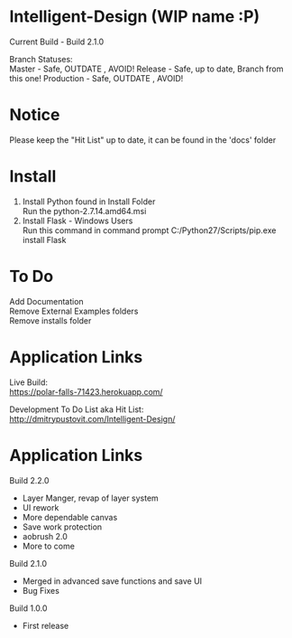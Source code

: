 Intelligent-Design (WIP name :P)
================================
Current Build - Build 2.1.0 

Branch Statuses:  
Master - Safe, OUTDATE , AVOID! 
Release - Safe, up to date, Branch from this one!
Production - Safe, OUTDATE , AVOID! 

Notice
========
Please keep the "Hit List" up to date, it can be found in the 'docs' folder


Install
===============
1) Install Python found in Install Folder  
	Run the python-2.7.14.amd64.msi  
2) Install Flask - Windows Users  
	Run this command in command prompt C:/Python27/Scripts/pip.exe install Flask  
  
  
To Do
=========
Add Documentation  
Remove External Examples folders   
Remove installs folder  


Application Links
==================
Live Build:  
https://polar-falls-71423.herokuapp.com/  

Development To Do List aka Hit List:   
http://dmitrypustovit.com/Intelligent-Design/  

Application Links
==================
Build 2.2.0
- Layer Manger, revap of layer system
- UI rework
- More dependable canvas
- Save work protection
- aobrush 2.0
- More to come

Build 2.1.0 
- Merged in advanced save functions and save UI 
- Bug Fixes

Build 1.0.0 
- First release
